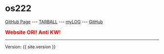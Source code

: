 # os222

[GitHub Page](https://dimitripn.github.io/os222/) ---
[TARBALL](SandBox/dimitripn.tar.xz) ---
[myLOG](TXT/mylog.txt) ---
[GitHub](https://github.com/dimitripn/os222/)
<br><br>
<span style="color:red; font-weight:bold; font-size:larger;">Website ORI! Anti KW!</span>
<hr>
Version: {{ site.version }}
